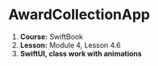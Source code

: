 # AwardCollectionApp

1. **Course:** SwiftBook
2. **Lesson:** Module 4, Lesson 4.6
3. **SwiftUI, class work with animations**
